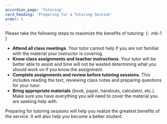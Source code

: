 ```yaml
---
accordion_page: 'Tutoring'
card_heading: 'Preparing for a Tutoring Session'
order: 5
---
```


Please take the following steps to maximize the benefits of tutoring:
{: .mb-1 }

- **Attend all class meetings**. Your tutor cannot help if you are not familiar with the material your instructor is covering.
- **Know class assignments and teacher instructions**. Your tutor will be better able to assist and time will not be wasted determining what you should work on if you know the assignment.
- **Complete assignments and review before tutoring sessions**. This includes reading the text, reviewing class notes and preparing questions for your tutor.
- **Bring appropriate materials** (book, paper, handouts, calculator, etc.). Make sure you have everything you will need to cover the material you are seeking help with.

Preparing for tutoring sessions will help you realize the greatest benefits of the service. It will also help you become a better student. 
